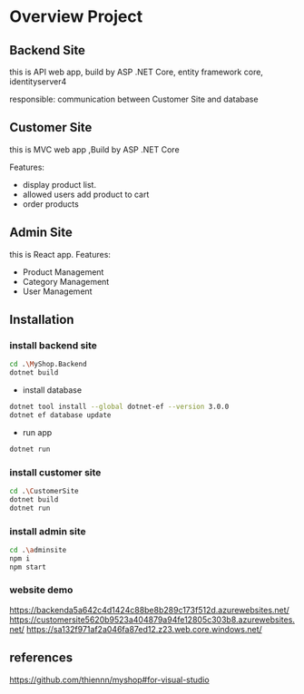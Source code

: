 # Overview Project

## Backend Site
this is API web app, build by ASP .NET Core, entity framework core, identityserver4

responsible:  communication between Customer Site and database

## Customer Site

this is MVC web app ,Build by ASP .NET Core

Features:
- display product list.
- allowed users add product to cart
- order products

## Admin Site
this is React app.
Features:
- Product Management
- Category Management
- User Management

## Installation

### install backend site

```bash
cd .\MyShop.Backend
dotnet build
```
- install database
```bash
dotnet tool install --global dotnet-ef --version 3.0.0
dotnet ef database update
```
- run app
```bash
dotnet run
```

### install customer site

```bash
cd .\CustomerSite
dotnet build
dotnet run
```
### install admin site
```bash
cd .\adminsite
npm i
npm start
```
### website demo
https://backenda5a642c4d1424c88be8b289c173f512d.azurewebsites.net/
https://customersite5620b9523a404879a94fe12805c303b8.azurewebsites.net/
https://sa132f971af2a046fa87ed12.z23.web.core.windows.net/

## references

https://github.com/thiennn/myshop#for-visual-studio
